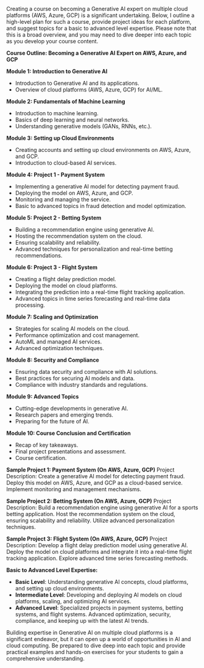 Creating a course on becoming a Generative AI expert on multiple cloud platforms (AWS, Azure, GCP) is a significant undertaking. Below, I outline a high-level plan for such a course, provide project ideas for each platform, and suggest topics for a basic to advanced level expertise. Please note that this is a broad overview, and you may need to dive deeper into each topic as you develop your course content.

**Course Outline: Becoming a Generative AI Expert on AWS, Azure, and GCP**

**Module 1: Introduction to Generative AI**
- Introduction to Generative AI and its applications.
- Overview of cloud platforms (AWS, Azure, GCP) for AI/ML.

**Module 2: Fundamentals of Machine Learning**
- Introduction to machine learning.
- Basics of deep learning and neural networks.
- Understanding generative models (GANs, RNNs, etc.).

**Module 3: Setting up Cloud Environments**
- Creating accounts and setting up cloud environments on AWS, Azure, and GCP.
- Introduction to cloud-based AI services.

**Module 4: Project 1 - Payment System**
- Implementing a generative AI model for detecting payment fraud.
- Deploying the model on AWS, Azure, and GCP.
- Monitoring and managing the service.
- Basic to advanced topics in fraud detection and model optimization.

**Module 5: Project 2 - Betting System**
- Building a recommendation engine using generative AI.
- Hosting the recommendation system on the cloud.
- Ensuring scalability and reliability.
- Advanced techniques for personalization and real-time betting recommendations.

**Module 6: Project 3 - Flight System**
- Creating a flight delay prediction model.
- Deploying the model on cloud platforms.
- Integrating the prediction into a real-time flight tracking application.
- Advanced topics in time series forecasting and real-time data processing.

**Module 7: Scaling and Optimization**
- Strategies for scaling AI models on the cloud.
- Performance optimization and cost management.
- AutoML and managed AI services.
- Advanced optimization techniques.

**Module 8: Security and Compliance**
- Ensuring data security and compliance with AI solutions.
- Best practices for securing AI models and data.
- Compliance with industry standards and regulations.

**Module 9: Advanced Topics**
- Cutting-edge developments in generative AI.
- Research papers and emerging trends.
- Preparing for the future of AI.

**Module 10: Course Conclusion and Certification**
- Recap of key takeaways.
- Final project presentations and assessment.
- Course certification.

**Sample Project 1: Payment System (On AWS, Azure, GCP)**
Project Description: Create a generative AI model for detecting payment fraud. Deploy this model on AWS, Azure, and GCP as a cloud-based service. Implement monitoring and management mechanisms.

**Sample Project 2: Betting System (On AWS, Azure, GCP)**
Project Description: Build a recommendation engine using generative AI for a sports betting application. Host the recommendation system on the cloud, ensuring scalability and reliability. Utilize advanced personalization techniques.

**Sample Project 3: Flight System (On AWS, Azure, GCP)**
Project Description: Develop a flight delay prediction model using generative AI. Deploy the model on cloud platforms and integrate it into a real-time flight tracking application. Explore advanced time series forecasting methods.

**Basic to Advanced Level Expertise:**
- **Basic Level**: Understanding generative AI concepts, cloud platforms, and setting up cloud environments.
- **Intermediate Level**: Developing and deploying AI models on cloud platforms, scaling, and optimizing AI services.
- **Advanced Level**: Specialized projects in payment systems, betting systems, and flight systems. Advanced optimization, security, compliance, and keeping up with the latest AI trends.

Building expertise in Generative AI on multiple cloud platforms is a significant endeavor, but it can open up a world of opportunities in AI and cloud computing. Be prepared to dive deep into each topic and provide practical examples and hands-on exercises for your students to gain a comprehensive understanding.
